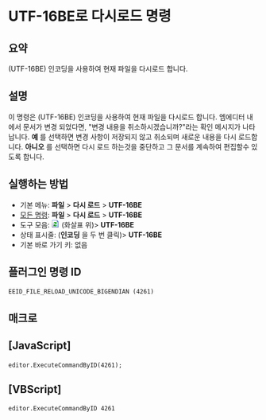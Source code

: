 # UTF-16BE로 다시로드 명령

## 요약

(UTF-16BE) 인코딩을 사용하여 현재 파일을 다시로드 합니다.

## 설명

이 명령은 (UTF-16BE) 인코딩을 사용하여 현재 파일을 다시로드 합니다. 엠에디터 내에서 문서가 변경 되었다면, "변경 내용을 취소하시겠습니까?"라는 확인 메시지가 나타납니다.
**예** 를 선택하면 변경 사항이 저장되지 않고 취소되며 새로운 내용을 다시 로드합니다. **아니오** 를 선택하면 다시 로드 하는것을 중단하고 그 문서를 계속하여
편집할수 있도록 합니다.

## 실행하는 방법

- 기본 메뉴: **파일** \> **다시 로드** \> **UTF-16BE**
- [모든 명령](../tools/all_commands): **파일** \> **다시 로드** \> **UTF-16BE**
- 도구 모음: ![](../../images/reload.png) (화살표 위)\> **UTF-16BE**
- 상태 표시줄: (**인코딩** 을 두 번 클릭)\> **UTF-16BE**
- 기본 바로 가기 키: 없음

## 플러그인 명령 ID

```
EEID_FILE_RELOAD_UNICODE_BIGENDIAN (4261)
```

## 매크로

## \[JavaScript\]

```
editor.ExecuteCommandByID(4261);
```

## \[VBScript\]

```
editor.ExecuteCommandByID 4261
```
